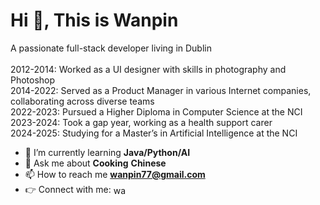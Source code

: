 <h1>Hi 👋, This is Wanpin</h1>
<p>
    A passionate full-stack developer living in Dublin<br><br>
    2012-2014: Worked as a UI designer with skills in photography and Photoshop<br>
    2014-2022: Served as a Product Manager in various Internet companies, collaborating across diverse teams<br>
    2022-2023: Pursued a Higher Diploma in Computer Science at the NCI<br>
    2023-2024: Took a gap year, working as a health support carer<br>
    2024-2025: Studying for a Master’s in Artificial Intelligence at the NCI
</p>


<!-- <img align="right" alt="Coding" width="400" src="https://cdnb.artstation.com/p/assets/images/images/028/991/999/original/anna-havrylyukh-.gif?1596125112"> -->

- 🌱 I’m currently learning **Java/Python/AI**
- 💬 Ask me about **Cooking** **Chinese**
- 📫 How to reach me **wanpin77@gmail.com**
- 👉 Connect with me: <a href="https://linkedin.com/in/wanpincai" target="blank"><img align="center" src="https://raw.githubusercontent.com/rahuldkjain/github-profile-readme-generator/master/src/images/icons/Social/linked-in-alt.svg" alt="wanpincai" height="16" width="24" /></a>
 
<!-- <p align="left"> <img src="https://komarev.com/ghpvc/?username=wanpin2023&label=Profile%20views&color=0e75b6&style=flat" alt="wanpin2023" /> </p> -->





  
